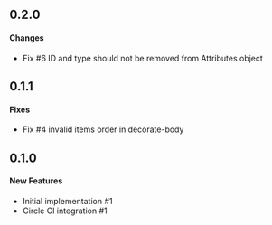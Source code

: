 ## 0.2.0

#### Changes

 - Fix #6 ID and type should not be removed from Attributes object

## 0.1.1

#### Fixes

 - Fix #4 invalid items order in decorate-body

## 0.1.0

#### New Features

 - Initial implementation #1
 - Circle CI integration #1
